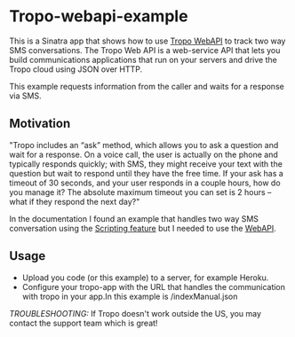 Tropo-webapi-example
====================

This is a Sinatra app that shows how to use [Tropo WebAPI](https://www.tropo.com/docs/webapi/new_tropo_web_api_overview.htm) to track two way SMS conversations. The Tropo Web API is a web-service API that lets you build communications applications that run on your servers and drive the Tropo cloud using JSON over HTTP.

This example requests information from the caller and waits for a response via SMS.

## Motivation

"Tropo includes an “ask” method, which allows you to ask a question and wait for a response.  On a voice call, the user is actually on the phone and typically responds quickly; with SMS, they might receive your text with the question but wait to respond until they have the free time.  If your ask has a timeout of 30 seconds, and your user responds in a couple hours, how do you manage it? The absolute maximum timeout you can set is 2 hours – what if they respond the next day?"

In the documentation I found an example that handles two way SMS conversation using the [Scripting feature](https://www.tropo.com/docs/scripting/overview.htm) but I needed to use the [WebAPI](https://www.tropo.com/docs/webapi/new_tropo_web_api_overview.htm).


## Usage

* Upload you code (or this example) to a server, for example Heroku.
* Configure your tropo-app with the URL that handles the communication with tropo in your app.In this example is <your-site-address>/indexManual.json

*TROUBLESHOOTING:* If Tropo doesn't work outside the US, you may contact the support team which is great!